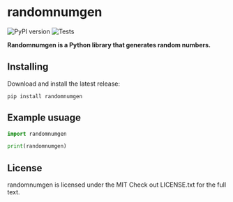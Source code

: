 # randomnumgen

![PyPI version](https://badge.fury.io/py/randomnumgen.svg) ![Tests](https://github.com/SriMethan/randomnumgen/actions/workflows/tests.yml/badge.svg)

**Randomnumgen is a Python library that generates random numbers.**

Installing
----------

Download and install the latest release:

    pip install randomnumgen


Example usuage
----------

```python
import randomnumgen

print(randomnumgen)
```

## License
randomnumgen is licensed under the MIT Check out LICENSE.txt for the full text.
